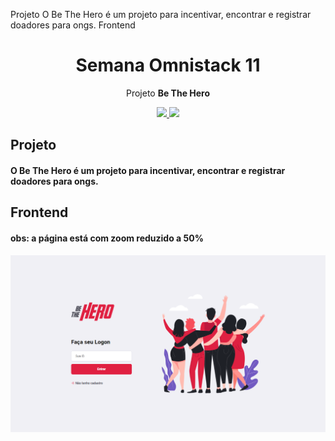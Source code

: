 


 

Projeto
O Be The Hero é um projeto para incentivar, encontrar e registrar doadores para ongs.
Frontend
<h1 align="center">Semana Omnistack 11</h1>
<p align="center">Projeto <strong>Be The Hero</strong> </p>
<p align="center">

  </a>
    <a aria-label="Dias" href="https://rocketseat.com.br/maratonadev/aulas/3.0?aula=1">
    <img src="https://img.shields.io/badge/Dia-1%20de%203-orange"></img>
  </a>
  
  <a aria-label="Repo Size" href="README.md">
  	<img src="https://img.shields.io/github/repo-size/LeoGHz/DoeSangue.svg"></img>
  </a>

##  Projeto

#### O Be The Hero é um projeto para incentivar, encontrar e registrar doadores para ongs.

## Frontend

#### obs: a página está com zoom reduzido a 50%
<img align="center" src="./img/Frontend.png"></img>
